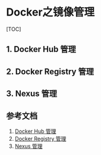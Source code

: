 # Docker之镜像管理

[TOC]

## 1. Docker Hub 管理

## 2. Docker Registry 管理

## 3. Nexus 管理

## 参考文档

1. [Docker Hub 管理](http://www.itmuch.com/docker/09-docker-docker-hub/)
2. [Docker Registry 管理](http://www.itmuch.com/docker/10-docker-docker-registry/)
3. [Nexus 管理](http://www.itmuch.com/docker/11-docker-nexus/)

